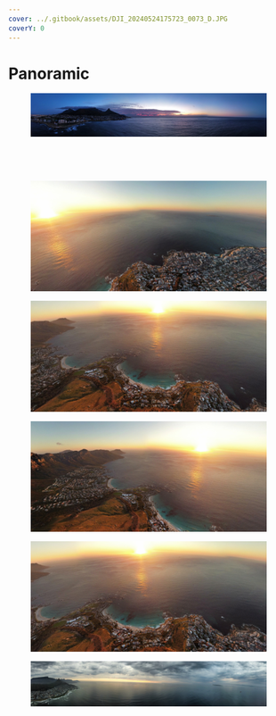 ```yaml
---
cover: ../.gitbook/assets/DJI_20240524175723_0073_D.JPG
coverY: 0
---
```


# Panoramic



<figure><img src="../.gitbook/assets/dji_fly_20231204_200348_119_1702057848963_pano_optimized.jpg" alt=""><figcaption></figcaption></figure>

<figure><img src="../.gitbook/assets/DJI_20240524173153_0063_D.JPG" alt=""><figcaption></figcaption></figure>

<figure><img src="../.gitbook/assets/DJI_20240522180307_0003_D.JPG" alt=""><figcaption></figcaption></figure>

<div data-full-width="true">

<figure><img src="../.gitbook/assets/dji_export_20231017_173102_1697556662630_sphere_screenshot.jpg" alt=""><figcaption></figcaption></figure>

</div>

<figure><img src="../.gitbook/assets/dji_export_20231017_173049_1697556649011_sphere_screenshot.jpg" alt="" width="563"><figcaption></figcaption></figure>

<figure><img src="../.gitbook/assets/dji_export_20231017_173110_1697556670279_sphere_screenshot (1) (1).jpg" alt=""><figcaption></figcaption></figure>

<figure><img src="../.gitbook/assets/dji_export_20231017_173058_1697556658037_sphere_screenshot (1).jpg" alt="" width="563"><figcaption></figcaption></figure>

<figure><img src="../.gitbook/assets/dji_fly_20231004_182402_117_1696442662395_pano_optimized.jpg" alt=""><figcaption></figcaption></figure>
